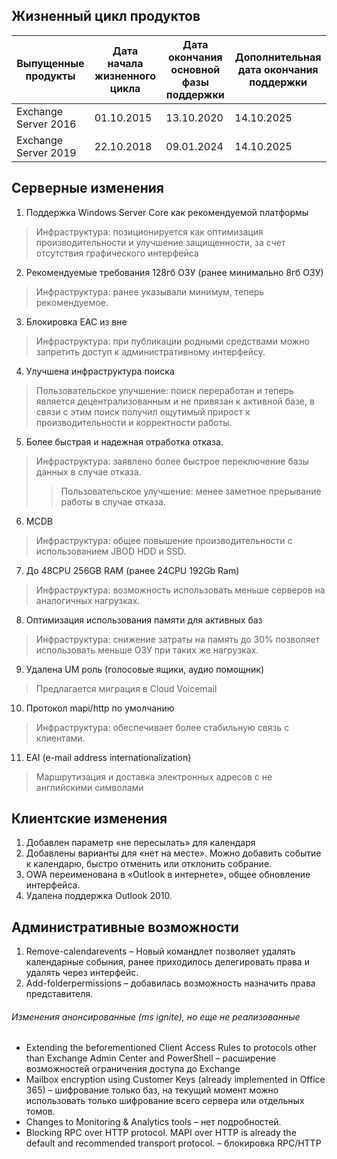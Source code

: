 ## Жизненный цикл продуктов

Выпущенные продукты |	Дата начала жизненного цикла	| Дата окончания основной фазы поддержки |	Дополнительная дата окончания поддержки
------------ | ------------ | ------------| ------------
Exchange Server 2016 |	01.10.2015 |	13.10.2020 |	14.10.2025
Exchange Server 2019 |	22.10.2018 |	09.01.2024 |	14.10.2025

## Серверные изменения

1.	Поддержка Windows Server Core как рекомендуемой платформы
> Инфраструктура: позиционируется как оптимизация производительности и улучшение защищенности, за счет отсутствия графического интерфейса

2.	Рекомендуемые требования 128гб ОЗУ (ранее минимально 8гб ОЗУ)
> Инфраструктура: ранее указывали минимум, теперь рекомендуемое.

3.	Блокировка EAC из вне
> Инфраструктура: при публикации родными средствами можно запретить доступ к административному интерфейсу.

4.	Улучшена инфраструктура поиска
> Пользовательское улучшение: поиск переработан и теперь является децентрализованным и не привязан к активной базе, в связи с этим поиск получил ощутимый прирост к производительности и корректности работы.

5.	Более быстрая и надежная отработка отказа.
> Инфраструктура: заявлено более быстрое переключение базы данных в случае отказа.
>> Пользовательское улучшение: менее заметное прерывание работы в случае отказа.

6.	MCDB
> Инфраструктура: общее повышение производительности с использованием JBOD HDD и SSD.

7.	До 48CPU 256GB RAM (ранее 24CPU 192Gb Ram)
> Инфраструктура: возможность использовать меньше серверов на аналогичных нагрузках.

8.	Оптимизация использования памяти для активных баз
> Инфраструктура: снижение затраты на память до 30% позволяет использовать меньше ОЗУ при таких же нагрузках.

9.	Удалена UM роль (голосовые ящики, аудио помощник)
> Предлагается миграция в Cloud Voicemail

10.	Протокол mapi/http по умолчанию
> Инфраструктура: обеспечивает более стабильную связь с клиентами.

11.	EAI (e-mail address internationalization)
> Маршрутизация и доставка электронных адресов с не английскими символами


## Клиентские изменения

1.	Добавлен параметр «не пересылать» для календаря
2.	Добавлены варианты для «нет на месте». Можно добавить событие к календарю, быстро отменить или отклонить собрание.
3.	OWA переименована в «Outlook в интернете», общее обновление интерфейса.
4.	Удалена поддержка Outlook 2010.


## Административные возможности
1.	Remove-calendarevents – Новый командлет позволяет удалять календарные собыния, ранее приходилось делегировать права и удалять через интерфейс.
2.	Add-folderpermissions – добавилась возможность назначить права представителя.


###### Изменения анонсированные (ms ignite), но еще не реализованные
* Extending the beforementioned Client Access Rules to protocols other than Exchange Admin Center and PowerShell – расширение возможностей ограничения доступа до Exchange
* Mailbox encryption using Customer Keys (already implemented in Office 365) – шифрование только баз, на текущий момент можно использовать только шифрование всего сервера или отдельных томов.
* Changes to Monitoring & Analytics tools – нет подробностей.
* Blocking RPC over HTTP protocol. MAPI over HTTP is already the default and recommended transport protocol. – блокировка RPC/HTTP

